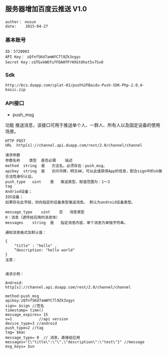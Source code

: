 ## 服务器增加百度云推送 V1.0 
    auther： nosun
    date:    2015-04-27

### 基本账号

    ID：5720003
    API Key： zQfnfSKd7amWYC7l9Zk3xgyc
    Secret Key：cGTGvkWOfufFDAHfPrHXGtOhot5v7Sx0
    

### Sdk 

    http://bcs.duapp.com/cplat-01/push%2FBaidu-Push-SDK-Php-2.0.4-basic.zip
    

### API接口

- push_msg

功能
推送消息，该接口可用于推送单个人、一群人、所有人以及固定设备的使用场景。

    HTTP POST
    URL  http[s]://channel.api.duapp.com/rest/2.0/channel/channel
    
    请求参数
    参数名称	类型	是否必需	描述
    method	string	是	方法名，必须存在：push_msg。
    apikey	string	是	访问令牌，明文AK，可从此值获得App的信息，配合sign中的sk做合法性身份认证。
    push_type	uint	是	推送类型，取值范围为：1～3
    tag
    Andriod设备； 
    IOS设备； 
    如果存在此字段，则向指定的设备类型推送消息。 默认为android设备类型。

    message_type	uint	否	消息类型
    0：消息（透传给应用的消息体）
    messages	string	是	指定消息内容，单个消息为单独字符串。

    通知消息格式及默认值：

    {
        "title" : "hello" ,   
        “description: "hello world" 
    }
    注意：


    请求示例：
    
    Android:
    http[s]://channel.api.duapp.com/rest/2.0/channel/channel

    method:push_msg
    apikey:zQfnfSKd7amWYC7l9Zk3xgyc
    sign= $sign //签名
    timestamp= time()
    message_expires= 15   
    v=1            //api version
    device_type=3 //android
    push_type=2 //tag
    tag= $mac
    message_type= 0  // 消息，直接给应用
    messages="{\"title\":\"\",\"description\":\"test\"}" //message
    msg_keys= $sn
    



